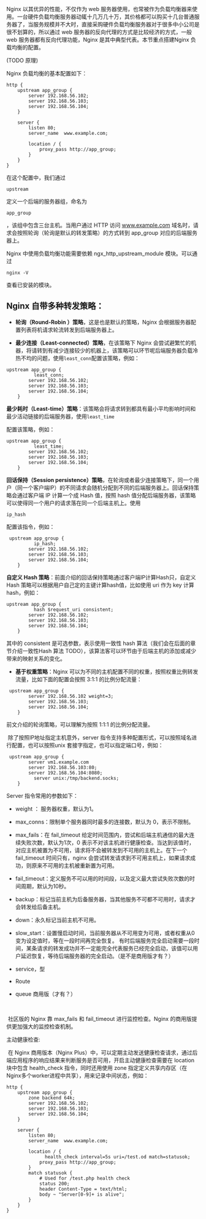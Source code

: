 Nginx 以其优异的性能，不仅作为 web 服务器使用，也常被作为负载均衡器来使用。一台硬件负载均衡服务器动辄十几万几十万，其价格都可以购买十几台普通服务器了，当服务规模并不大时，直接采购硬件负载均衡服务器对于很多中小公司是很不划算的，所以通过 web 服务器的反向代理的方式是比较经济的方式，一般 web 服务器都有反向代理功能，Nginx 是其中典型代表。本节重点搭建Nginx 负载均衡的配置。

\(TODO 原理\)

Nginx 负载均衡的基本配置如下：

```
http {
    upstream app_group {
        server 192.168.56.102;
        server 192.168.56.103;
        server 192.168.56.104;
    }

    server {
        listen 80;
        server_name  www.example.com;

        location / {
            proxy_pass http://app_group;
        }
    }
}
```

在这个配置中，我们通过

`upstream`

定义一个后端的服务器组，命名为

`app_group`

，该组中包含三台主机。当用户通过 HTTP 访问 www.example.com 域名时，请求会按照轮询（轮询是默认的转发策略）的方式转到 app\_group 对应的后端服务器上。

Nginx 中使用负载均衡功能需要依赖 ngx\_http\_upstream\_module 模块。可以通过

`nginx -V`

查看已安装的模块。

## Nginx 自带多种转发策略：

* **轮询（Round-Robin ）策略**，这是也是默认的策略，Nginx 会根据服务器配置列表将机请求轮流转发到后端服务器上。

* **最少连接（Least-connected）策略**，在该策略下 Nginx 会尝试避繁忙的机器，将请转到有减少连接较少的机器上，该策略可以环节呢后端服务器负载冷热不均的问题，使用`least_conn`配置该策略，例如：

```
upstream app_group {
          least_conn;
        server 192.168.56.102;
        server 192.168.56.103;
        server 192.168.56.104;
    }
```

**最少耗时（Least-time）策略**：该策略会将请求转到都具有最小平均影响时间和最少活动链接的后端服务器，使用`least_time`

配置该策略，例如：

```
upstream app_group {
          least_time;
        server 192.168.56.102;
        server 192.168.56.103;
        server 192.168.56.104;
    }
```

**回话保持（Session persistence）策略**，在轮询或者最少连接策略下，同一个用户（同一个客户端IP）的不同请求会随机分配到不同的后端服务器上。回话保持策略会通过客户端 IP 计算一个成 Hash 值，按照 hash 值分配后端服务器，该策略可以使得同一个用户的请求落在同一个后端主机上。使用

`ip_hash`

配置该指令，例如：

```
 upstream app_group {
          ip_hash;
        server 192.168.56.102;
        server 192.168.56.103;
        server 192.168.56.104;
    }
```

**自定义 Hash 策略**：前面介绍的回话保持策略通过客户端IP计算Hash只，自定义 Hash 策略可以根据用户自己定的主键计算hash值，比如使用 uri 作为 key 计算hash，例如：

```
upstream app_group {
          hash $request_uri consistent;
        server 192.168.56.102;
        server 192.168.56.103;
        server 192.168.56.104;
    }
```

其中的 consistent 是可选参数，表示使用一致性 hash 算法（我们会在后面的章节介绍一致性Hash 算法 TODO），该算法客可以环节由于后端主机的添加或减少带来的映射关系的变化。

* **基于权重策略**：Nginx 可以为不同的主机配置不同的权重，按照权重比例转发流量，比如下面的配置会按照 3:1:1 的比例分配流量：

```
 upstream app_group {
        server 192.168.56.102 weight=3;
        server 192.168.56.103;
        server 192.168.56.104;
    }
```

前文介绍的轮询策略，可以理解为按照 1:1:1 的比例分配流量。

​ 除了按照IP地址指定主机意外，server 指令支持多种配置形式，可以按照域名进行配置，也可以按照unix 套接字指定，也可以指定端口号，例如：

```
 upstream app_group {
        server vm1.example.com
        server 192.168.56.103:80;
        server 192.168.56.104:8080;
          server unix:/tmp/backend.socks;
    }
```

Server 指令常用的参数如下：

* weight ： 服务器权重，默认为1。

* max\_conns：限制单个服务器同时最多的连接数，默认为 0，表示不限制。

* max\_fails：在 fail\_timeout 给定时间范围内，尝试和后端主机通信的最大连续失败次数，默认为1次，0 表示不对该主机进行健康检查。当达到该值时，对应主机被置为不可用，请求将不会被转发到不可用的主机上。在下一个 fail\_timeout 时间只有，nginx 会尝试转发请求到不可用主机上，如果请求成功，则原来不可用的主机被重新置为可用。

* fail\_timeout：定义服务不可以用的时间段，以及定义最大尝试失败次数的时间周期，默认为10秒。

* backup：标记当前主机为后备服务器，当其他服务不可都不可用时，请求才会转发给后备主机。

* down：永久标记当前主机不可用。

* slow\_start：设置慢启动时间，当前服务器从不可用变为可用，或者权重从0变为设定值时，等在一段时间再完全恢复。 有时后端服务完全启动需要一段时间，某条请求的转发成功并不一定能完全代表服务已经完全启动，该值可以用户延迟恢复，等待后端服务器的完全启动。（是不是商用版才有？）

* service，型

* Route

* queue 商用版（才有？）

  ​

​ 社区版的 Nginx 靠 max\_fails 和 fail\_timeout 进行监控检查。Nginx 的商用版提供更加强大的监控检查机制。

主动健康检查:

​ 在 Nginx 商用版本（Nginx Plus）中，可以定期主动发送健康检查请求，通过后端应用程序的响应结果来判断服务是否可用，开启主动健康检查需要在 location 块中包含 health\_check 指令，同时还用使用 zone 指定定义共享内存区（在Nginx多个worker进程中共享），用来记录中间状态，例如：

```
http {
    upstream app_group {
        zone backend 64k;
        server 192.168.56.102;
        server 192.168.56.103;
        server 192.168.56.104;
    }

    server {
        listen 80;
        server_name  www.example.com;

        location / {
              health_check interval=5s uri=/test.od match=statusok;
            proxy_pass http://app_group;
        }
        match statusok {
            # Used for /test.php health check
            status 200;
            header Content-Type = text/html;
            body ~ "Server[0-9]+ is alive";
        }
    }
}
```




